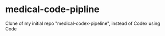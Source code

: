 # medical-code-pipline
Clone of my initial repo "medical-codex-pipeline", instead of Codex using Code
